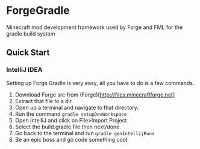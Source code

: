 ForgeGradle
===========

Minecraft mod development framework used by Forge and FML for the gradle build system

## Quick Start

### IntelliJ IDEA

Setting up Forge Gradle is very easy, all you have to do is a few commands.

 1. Download Forge src from (Forge)[http://files.minecraftforge.net]
 2. Extract that file to a dir.
 3. Open up a terminal and navigate to that directory.
 4. Run the command `gradle setupDevWorkspace`
 5. Open IntelliJ and click on File>Import Project
 6. Select the build.gradle file then next/done.
 7. Go back to the terminal and run `gradle genIntellijRuns`
 8. Be an epic boss and go code something cool.
